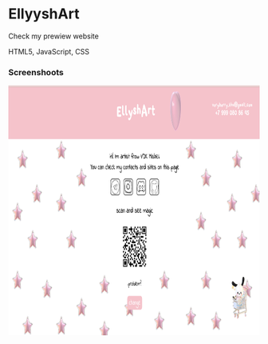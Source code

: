 
<h1>EllyyshArt</h1>
<p>Check my prewiew website</p>
<p>HTML5, JavaScript, CSS</p>
<h3>Screenshoots</h3>
<img src="img/screen.png" width="600" height="500"/>

